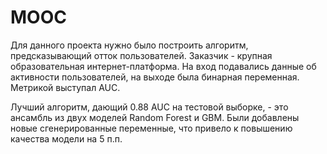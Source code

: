# MOOC

Для данного проекта нужно было построить алгоритм, предсказывающий отток пользователей. 
Заказчик - крупная образовательная интернет-платформа. На вход подавались данные об активности пользователей, на выходе была бинарная переменная.
Метрикой выступал AUC.

Лучший алгоритм, дающий 0.88 AUC на тестовой выборке, - это ансамбль из двух моделей Random Forest и GBM.
Были добавлены новые сгенерированные переменные, что привело к повышению качества модели на 5 п.п.

